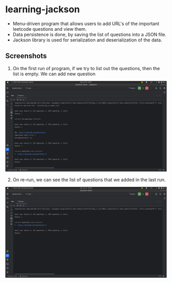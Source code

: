 # learning-jackson

- Menu-driven program that allows users to add URL's of the important leetcode questions and view them.
- Data persistence is done, by saving the list of questions into a JSON file.
- Jackson library is used for serialization and deserialization of the data.

## Screenshots

1. On the first run of program, if we try to list out the questions, then the list is empty. We can add new question
<img src="screenshots/prog-first-run.png" />

2. On re-run, we can see the list of questions that we added in the last run.
<img src="screenshots/prog-rerun.png" />
